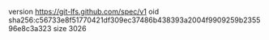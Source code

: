 version https://git-lfs.github.com/spec/v1
oid sha256:c56733e8f51770421df309ec37486b438393a2004f9909259b235596e8c3a323
size 3026
